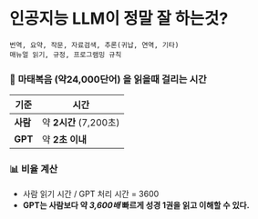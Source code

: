 # 인공지능 LLM이 정말 잘 하는것?
```
번역, 요약, 작문, 자료검색, 추론(귀납, 연역, 기타)
매뉴얼 읽기, 규정, 프로그램밍 규칙
```

### 📖 **마태복음 (약24,000단어)** 을 읽을때 걸리는 시간

| 기준      | 시간                 |
| ------- | ------------------ |
| **사람**  | 약 **2시간** (7,200초) |
| **GPT** | 약 **2초 이내**        |

### 📊 비율 계산
- 사람 읽기 시간 / GPT 처리 시간 = 3600
- **GPT는 사람보다 약 *3,600배* 빠르게 성경 1권을 읽고 이해할 수 있다.**
